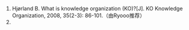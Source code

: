 1. Hjørland B. What is knowledge organization (KO)?[J]. KO Knowledge Organization, 2008, 35(2-3): 86-101.（由Ryooo推荐）
2. 
